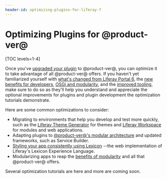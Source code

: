 ```yaml
---
header-id: optimizing-plugins-for-liferay-7
---
```


# Optimizing Plugins for @product-ver@

[TOC levels=1-4]

Once you've [upgraded your plugin](/docs/7-0/tutorials/-/knowledge_base/t/upgrading-plugins-to-liferay-7)
to @product-ver@, you can optimize it to take advantage of all @product-ver@
offers. If you haven't yet familiarized yourself with
[what's changed from Liferay Portal 6](/docs/7-0/tutorials/-/knowledge_base/t/whats-changed-and-what-hasnt),
the
[new benefits for developers](/docs/7-0/tutorials/-/knowledge_base/t/benefits-of-liferay-7-for-liferay-6-developers),
[OSGi and modularity](/docs/7-0/tutorials/-/knowledge_base/t/osgi-and-modularity-for-liferay-6-developers),
and the
[improved tooling](/docs/7-0/tutorials/-/knowledge_base/t/improved-developer-tooling-liferay-workspace-maven-plugins-and-more),
make sure to do so as they'll help you understand and appreciate the optional
improvements for plugins and plugin development the optimization tutorials
demonstrate. 

Here are some common optimizations to consider:

-   Migrating to environments that help you develop and test
    more quickly, such as the
    [Liferay Theme Generator](/docs/7-0/tutorials/-/knowledge_base/t/migrating-a-6-2-theme-to-liferay-7)
    for themes and
    [Liferay Workspace](/docs/7-0/tutorials/-/knowledge_base/t/improved-developer-tooling-liferay-workspace-maven-plugins-and-more#from-the-plugins-sdk-to-liferay-workspace)
    for modules and web applications. 
-   Adapting plugins to [@product-ver@'s modular architecture](/docs/7-0/tutorials/-/knowledge_base/t/whats-changed-and-what-hasnt#embracing-a-modular-architecture)
    and updated frameworks, such as Service Builder.
-   [Styling your app consistently using Lexicon](/docs/7-0/tutorials/-/knowledge_base/t/applying-lexicon-styles-to-your-app)
    --the web implementation of Liferay's Lexicon Experience Language.
-   Modularizing apps to reap the
    [benefits of modularity](/docs/7-0/tutorials/-/knowledge_base/t/osgi-and-modularity-for-liferay-6-developers#modules-as-an-improvement-over-traditional-plugins)
    and all that @product-ver@ offers. 

Several optimization tutorials are here and more are coming soon.
